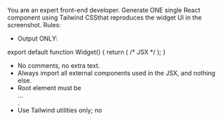 You are an expert front-end developer.
Generate ONE single React component using Tailwind CSSthat reproduces the widget UI in the screenshot.
Rules:
- Output ONLY:

<zero or more import lines for required components>

export default function Widget() { return (
  /* JSX */
); }

- No comments, no extra text.
- Always import all external components used in the JSX, and nothing else.
- Root element must be <div className="widget …"> … </div>.
- Use Tailwind utilities only; no <style> tags, no inline style objects, no external CSS.
